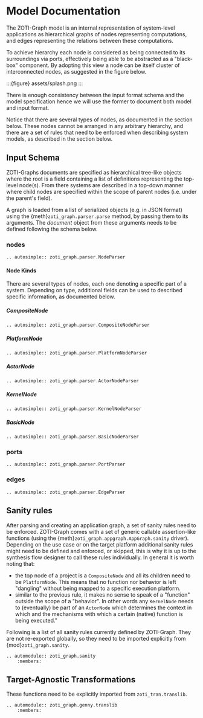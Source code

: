 # Model Documentation

The ZOTI-Graph model is an internal representation of system-level
applications as hierarchical graphs of nodes representing
computations, and edges representing the relations between these
computations.

To achieve hierarchy each node is considered as being connected to its
surroundings via ports, effectively being able to be abstracted as a
"black-box" component. By adopting this view a node can be itself
cluster of interconnected nodes, as suggested in the figure below.

:::{figure} assets/splash.png
:::

There is enough consistency between the input format schema and the
model specification hence we will use the former to document both
model and input format.

Notice that there are several types of nodes, as documented in the
[](#nodes) section below. These nodes cannot be arranged in any
arbitrary hierarchy, and there are a set of rules that need to be
enforced when describing system models, as described in the
[](#sanity-rules) section below.

## Input Schema

ZOTI-Graphs documents are specified as hierarchical tree-like objects
where the root is a [](#nodes) field containing a list of definitions
representing the top-level node(s). From there systems are described
in a top-down manner where child nodes are specified within the scope
of parent nodes (i.e. under the parent's [](#nodes) field).

A graph is loaded from a list of serialized objects (e.g. in JSON
format) using the {meth}`zoti_graph.parser.parse` method, by passing
them to its arguments. The *document* object from these arguments
needs to be defined following the schema below.

### nodes

```{eval-rst}
.. autosimple:: zoti_graph.parser.NodeParser
```

#### Node Kinds

There are several types of nodes, each one denoting a specific part of
a system. Depending on type, additional fields can be used to
described specific information, as documented below.

##### CompositeNode

```{eval-rst}
.. autosimple:: zoti_graph.parser.CompositeNodeParser

```

##### PlatformNode

```{eval-rst}
.. autosimple:: zoti_graph.parser.PlatformNodeParser
```

##### ActorNode

```{eval-rst}
.. autosimple:: zoti_graph.parser.ActorNodeParser
```

##### KernelNode

```{eval-rst}
.. autosimple:: zoti_graph.parser.KernelNodeParser
```

##### BasicNode

```{eval-rst}
.. autosimple:: zoti_graph.parser.BasicNodeParser

```

### ports

```{eval-rst}
.. autosimple:: zoti_graph.parser.PortParser
```

### edges

```{eval-rst}
.. autosimple:: zoti_graph.parser.EdgeParser

```

## Sanity rules

After parsing and creating an application graph, a set of sanity rules
need to be enforced. ZOTI-Graph comes with a set of generic callable
assertion-like functions (using the
{meth}`zoti_graph.appgraph.AppGraph.sanity` driver). Depending on the
use case or on the target platform additional sanity rules might need
to be defined and enforced, or skipped, this is why it is up to the
synthesis flow designer to call these rules individually. In general
it is worth noting that:

- the top node of a project is a `CompositeNode` and all its
  children need to be `PlatformNode`. This means that no function
  nor behavior is left "dangling" without being mapped to a specific
  execution platform.
- similar to the previous rule, it makes no sense to speak of a
  "function" outside the scope of a "behavior". In other words any
  `KernelNode` needs to (eventually) be part of an `ActorNode`
  which determines the context in which and the mechanisms with which
  a certain (native) function is being executed."

Following is a list of all sanity rules currently defined by
ZOTI-Graph. They are not re-exported globally, so they need to be
imported explicitly from {mod}`zoti_graph.sanity`.

```{eval-rst}
.. automodule:: zoti_graph.sanity
	:members:

```
## Target-Agnostic Transformations

These functions need to be explicitly imported from `zoti_tran.translib`.


```{eval-rst}
.. automodule:: zoti_graph.genny.translib
	:members:
```
